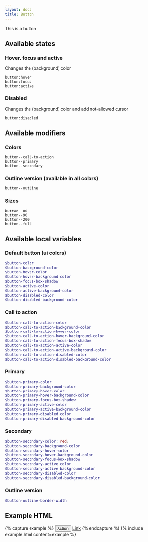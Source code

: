 ```yaml
---
layout: docs
title: Button
---
```


This is a button

## Available states

### Hover, focus and active
Changes the (background) color
```
button:hover
button:focus
button:active
```
### Disabled
Changes the (background) color and add not-allowed cursor
```
button:disabled
```

## Available modifiers
### Colors
```
button--call-to-action
button--primary
button--secondary
```
### Outline version (available in all colors)
```
button--outline
```
### Sizes
```
button--80
button--90
button--200
button--full
```

## Available local variables
### Default button (ui colors)
```scss
$button-color
$button-background-color
$button-hover-color
$button-hover-background-color
$button-focus-box-shadow
$button-active-color
$button-active-background-color
$button-disabled-color
$button-disabled-background-color
```
### Call to action
```scss
$button-call-to-action-color
$button-call-to-action-background-color
$button-call-to-action-hover-color
$button-call-to-action-hover-background-color
$button-call-to-action-focus-box-shadow
$button-call-to-action-active-color
$button-call-to-action-active-background-color
$button-call-to-action-disabled-color
$button-call-to-action-disabled-background-color
```
### Primary
```scss
$button-primary-color
$button-primary-background-color
$button-primary-hover-color
$button-primary-hover-background-color
$button-primary-focus-box-shadow
$button-primary-active-color
$button-primary-active-background-color
$button-primary-disabled-color
$button-primary-disabled-background-color
```
### Secondary
```scss
$button-secondary-color: red;
$button-secondary-background-color
$button-secondary-hover-color
$button-secondary-hover-background-color
$button-secondary-focus-box-shadow
$button-secondary-active-color
$button-secondary-active-background-color
$button-secondary-disabled-color
$button-secondary-disabled-background-color
```
### Outline version
```scss
$button-outline-border-width
```
## Example HTML
{% capture example %}
<button class="button" type="button">Action</button>
<a class="button button--primary button--outline" href="/">Link</a>
{% endcapture %}
{% include example.html content=example %}